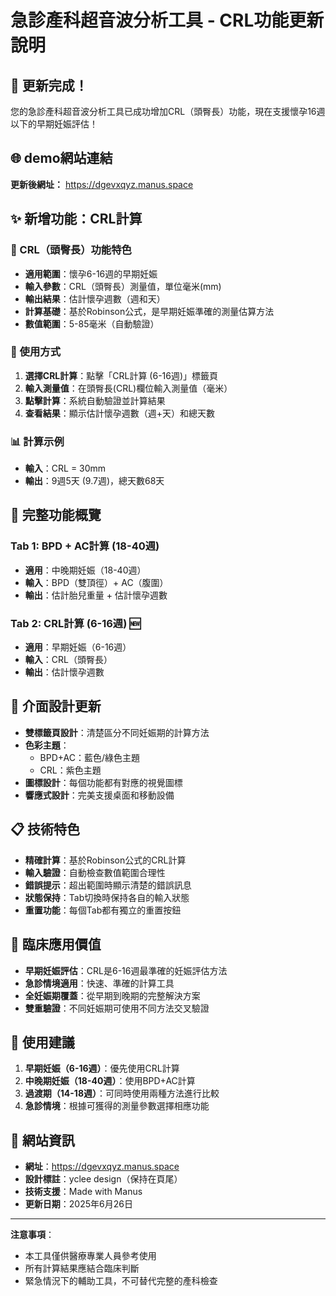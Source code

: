 # 急診產科超音波分析工具 - CRL功能更新說明

## 🎉 更新完成！

您的急診產科超音波分析工具已成功增加CRL（頭臀長）功能，現在支援懷孕16週以下的早期妊娠評估！

## 🌐 demo網站連結
**更新後網址：** https://dgevxqyz.manus.space

## ✨ 新增功能：CRL計算

### 📏 CRL（頭臀長）功能特色
- **適用範圍**：懷孕6-16週的早期妊娠
- **輸入參數**：CRL（頭臀長）測量值，單位毫米(mm)
- **輸出結果**：估計懷孕週數（週和天）
- **計算基礎**：基於Robinson公式，是早期妊娠準確的測量估算方法
- **數值範圍**：5-85毫米（自動驗證）

### 🎯 使用方式
1. **選擇CRL計算**：點擊「CRL計算 (6-16週)」標籤頁
2. **輸入測量值**：在頭臀長(CRL)欄位輸入測量值（毫米）
3. **點擊計算**：系統自動驗證並計算結果
4. **查看結果**：顯示估計懷孕週數（週+天）和總天數

### 📊 計算示例
- **輸入**：CRL = 30mm
- **輸出**：9週5天 (9.7週)，總天數68天

## 🔄 完整功能概覽

### Tab 1: BPD + AC計算 (18-40週)
- **適用**：中晚期妊娠（18-40週）
- **輸入**：BPD（雙頂徑）+ AC（腹圍）
- **輸出**：估計胎兒重量 + 估計懷孕週數

### Tab 2: CRL計算 (6-16週) 🆕
- **適用**：早期妊娠（6-16週）
- **輸入**：CRL（頭臀長）
- **輸出**：估計懷孕週數

## 🎨 介面設計更新
- **雙標籤頁設計**：清楚區分不同妊娠期的計算方法
- **色彩主題**：
  - BPD+AC：藍色/綠色主題
  - CRL：紫色主題
- **圖標設計**：每個功能都有對應的視覺圖標
- **響應式設計**：完美支援桌面和移動設備

## 📋 技術特色
- **精確計算**：基於Robinson公式的CRL計算
- **輸入驗證**：自動檢查數值範圍合理性
- **錯誤提示**：超出範圍時顯示清楚的錯誤訊息
- **狀態保持**：Tab切換時保持各自的輸入狀態
- **重置功能**：每個Tab都有獨立的重置按鈕

## 🏥 臨床應用價值
- **早期妊娠評估**：CRL是6-16週最準確的妊娠評估方法
- **急診情境適用**：快速、準確的計算工具
- **全妊娠期覆蓋**：從早期到晚期的完整解決方案
- **雙重驗證**：不同妊娠期可使用不同方法交叉驗證

## 📱 使用建議
1. **早期妊娠（6-16週）**：優先使用CRL計算
2. **中晚期妊娠（18-40週）**：使用BPD+AC計算
3. **過渡期（14-18週）**：可同時使用兩種方法進行比較
4. **急診情境**：根據可獲得的測量參數選擇相應功能

## 🔗 網站資訊
- **網址**：https://dgevxqyz.manus.space
- **設計標註**：yclee design（保持在頁尾）
- **技術支援**：Made with Manus
- **更新日期**：2025年6月26日

---

**注意事項**：
- 本工具僅供醫療專業人員參考使用
- 所有計算結果應結合臨床判斷
- 緊急情況下的輔助工具，不可替代完整的產科檢查

